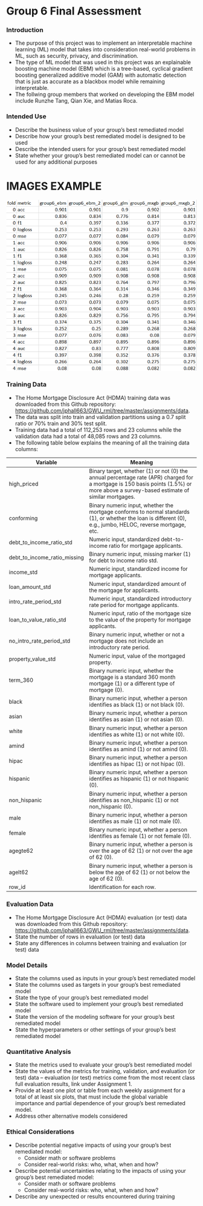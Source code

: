# Group 6 Final Assessment 

### Introduction
* The purpose of this project was to implement an interpretable machine learning (ML) model that takes into consideration real-world problems in ML, such as security, privacy, and discrimination.
* The type of ML model that was used in this project was an explainable boosting machine model (EBM) which is a tree-based, cyclical gradient boosting generalized additive model (GAM) with automatic detection that is just as accurate as a blackbox model while remaining interpretable. 
* The follwing group members that worked on developing the EBM model include Runzhe Tang, Qian Xie, and Matias Roca. 

### Intended Use
* Describe the business value of your group’s best remediated model
* Describe how your group’s best remediated model is designed to be used
* Describe the intended users for your group’s best remediated model
* State whether your group’s best remediated model can or cannot be used for any additional
purposes

# IMAGES EXAMPLE
![](images/demo.png)


### Training Data
* The Home Mortgage Disclosure Act (HDMA) training data was downloaded from this Github repository: https://github.com/jphall663/GWU_rml/tree/master/assignments/data.
* The data was split into train and validation partitions using a 0.7 split ratio or 70% train and 30% test split. 
* Training data had a total of 112,253 rows and 23 columns while the validation data had a total of 48,085 rows and 23 columns. 
* The following table below explains the meaning of all the training data columns: 

Variable  | Meaning
------------- | -------------
high_priced  | Binary target, whether (1) or not (0) the annual percentage rate (APR) charged for a mortgage is 150 basis points (1.5%) or more above a survey-based estimate of similar mortgages. 
conforming  | Binary numeric input, whether the mortgage conforms to normal standards (1), or whether the loan is different (0), e.g., jumbo, HELOC, reverse mortgage, etc.
debt_to_income_ratio_std  | Numeric input, standardized debt-to-income ratio for mortgage applicants.
debt_to_income_ratio_missing  | Binary numeric input, missing marker (1) for debt to income ratio std.
income_std  | Numeric input, standardized income for mortgage applicants.
loan_amount_std  | Numeric input, standardized amount of the mortgage for applicants.
intro_rate_period_std  | Numeric input, standardized introductory rate period for mortgage applicants.
loan_to_value_ratio_std  | Numeric input, ratio of the mortgage size to the value of the property for mortgage applicants.
no_intro_rate_period_std  | Binary numeric input, whether or not a mortgage does not include an introductory rate period.
property_value_std  | Numeric input, value of the mortgaged property.
term_360  |  Binary numeric input, whether the mortgage is a standard 360 month mortgage (1) or a different type of mortgage (0).
black | Binary numeric input, whether a person identifies as black (1) or not black (0). 
asian | Binary numeric input, whether a person identifies as asian (1) or not asian (0). 
white | Binary numeric input, whether a person identifies as white (1) or not white (0). 
amind | Binary numeric input, whether a person identifies as amind (1) or not amind (0). 
hipac | Binary numeric input, whether a person identifies as hipac (1) or not hipac (0). 
hispanic | Binary numeric input, whether a person identifies as hispanic (1) or not hispanic (0). 
non_hispanic | Binary numeric input, whether a person identifies as non_hispanic (1) or not non_hispanic (0). 
male | Binary numeric input, whether a person identifies as male (1) or not male (0). 
female | Binary numeric input, whether a person identifies as female (1) or not female (0). 
agegte62 | Binary numeric input, whether a person is over the age of 62 (1) or not over the age of 62 (0). 
agelt62 | Binary numeric input, whether a person is below the age of 62 (1) or not below the age of 62 (0). 
row_id | Identification for each row. 

### Evaluation Data 
* The Home Mortgage Disclosure Act (HDMA) evaluation (or test) data was downloaded from this Github repository: https://github.com/jphall663/GWU_rml/tree/master/assignments/data.
* State the number of rows in evaluation (or test) data
* State any differences in columns between training and evaluation (or test) data

### Model Details
* State the columns used as inputs in your group’s best remediated model
* State the columns used as targets in your group’s best remediated model
* State the type of your group’s best remediated model
* State the software used to implement your group’s best remediated model
* State the version of the modeling software for your group’s best remediated model
* State the hyperparameters or other settings of your group’s best remediated model

### Quantitative Analysis
* State the metrics used to evaluate your group’s best remediated model
* State the values of the metrics for training, validation, and evaluation (or test) data – evaluation (or test) metrics come from the most recent class full evaluation results, link under Assignment 1.
* Provide at least one plot or table from each weekly assignment for a total of at least six plots,
that must include the global variable importance and partial dependence of your group’s best
remediated model.
* Address other alternative models considered

### Ethical Considerations
* Describe potential negative impacts of using your group’s best remediated model:
    * Consider math or software problems
    * Consider real-world risks: who, what, when and how?
* Describe potential uncertainties relating to the impacts of using your group’s best remediated
model:
  * Consider math or software problems
  * Consider real-world risks: who, what, when and how?
* Describe any unexpected or results encountered during training
